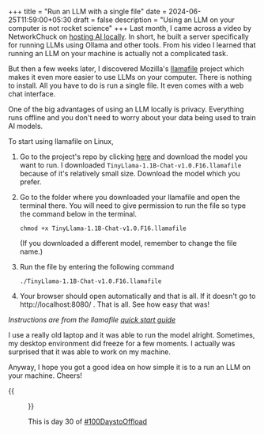 +++
title = "Run an LLM with a single file"
date = 2024-06-25T11:59:00+05:30
draft = false
description = "Using an LLM on your computer is not rocket science"
+++
Last month, I came across a video by NetworkChuck on [hosting AI locally](https://www.youtube.com/watch?v=Wjrdr0NU4Sk). In short, he built a server specifically for running LLMs using Ollama and other tools. From his video I learned that running an LLM on your machine is actually not a complicated task.

But then a few weeks later, I discovered Mozilla's [llamafile](https://llamafile.ai/) project which makes it even more easier to use LLMs on your computer. There is nothing to install. All you have to do is run a single file. It even comes with a web chat interface.

One of the big advantages of using an LLM locally is privacy. Everything runs offline and you don't need to worry about your data being used to train AI models.

To start using llamafile on Linux, 

1. Go to the project's repo by clicking [here](https://github.com/Mozilla-Ocho/llamafile?tab=readme-ov-file#other-example-llamafiles) and download the model you want to run. I downloaded `TinyLlama-1.1B-Chat-v1.0.F16.llamafile` because of it's relatively small size. Download the model which you prefer.

2. Go to the folder where you downloaded your llamafile and open the terminal there. You will need to give permission to run the file so type the command below in the terminal. 

    `chmod +x TinyLlama-1.1B-Chat-v1.0.F16.llamafile`

    (If you downloaded a different model, remember to change the file name.)

3. Run the file by entering the following command

    `./TinyLlama-1.1B-Chat-v1.0.F16.llamafile`

4. Your browser should open automatically and that is all. If it doesn't go to http://localhost:8080/ . That is all. See how easy that was!

*Instructions are from the llamafile [quick start guide](https://github.com/Mozilla-Ocho/llamafile?tab=readme-ov-file#quickstart)*

I use a really old laptop and it was able to run the model alright. Sometimes, my desktop environment did freeze for a few moments. I actually was surprised that it was able to work on my machine.

Anyway, I hope you got a good idea on how simple it is to a run an LLM on your machine. Cheers!

{{<figure src = "llamafile.webp" caption = "The TinyLlama model running on my computer" alt = "Screenshot of the web interface of running a llamafile.">}}

This is day 30 of [#100DaystoOffload](https://100daystooffload.com)